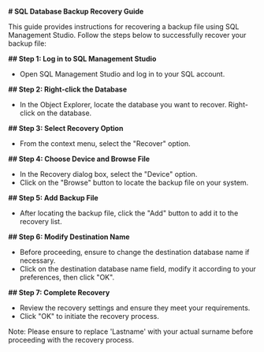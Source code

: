 **# SQL Database Backup Recovery Guide**

This guide provides instructions for recovering a backup file using SQL Management Studio. Follow the steps below to successfully recover your backup file:

**## Step 1: Log in to SQL Management Studio**
- Open SQL Management Studio and log in to your SQL account.

**## Step 2: Right-click the Database**
- In the Object Explorer, locate the database you want to recover. Right-click on the database.

**## Step 3: Select Recovery Option**
- From the context menu, select the "Recover" option.

**## Step 4: Choose Device and Browse File**
- In the Recovery dialog box, select the "Device" option.
- Click on the "Browse" button to locate the backup file on your system.

**## Step 5: Add Backup File**
- After locating the backup file, click the "Add" button to add it to the recovery list.

**## Step 6: Modify Destination Name**
- Before proceeding, ensure to change the destination database name if necessary. 
- Click on the destination database name field, modify it according to your preferences, then click "OK".

**## Step 7: Complete Recovery**
- Review the recovery settings and ensure they meet your requirements.
- Click "OK" to initiate the recovery process.


Note: Please ensure to replace 'Lastname' with your actual surname before proceeding with the recovery process.
